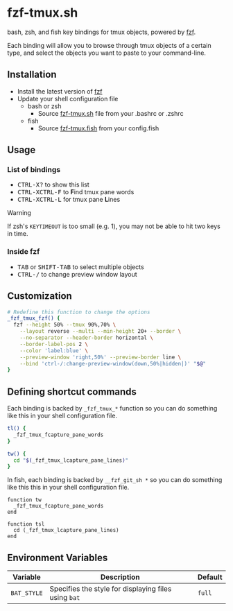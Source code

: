 fzf-tmux.sh
==========

bash, zsh, and fish key bindings for tmux objects, powered by [fzf][fzf].

Each binding will allow you to browse through tmux objects of a certain type,
and select the objects you want to paste to your command-line.

[fzf]: https://github.com/junegunn/fzf

Installation
------------

* Install the latest version of [fzf][fzf]
* Update your shell configuration file
    * bash or zsh
        * Source [fzf-tmux.sh](https://raw.githubusercontent.com/junegunn/fzf-tmux.sh/main/fzf-tmux.sh) file from your .bashrc or .zshrc
    * fish
        * Source [fzf-tmux.fish](https://raw.githubusercontent.com/junegunn/fzf-tmux.sh/main/fzf-tmux.fish) from your config.fish

Usage
-----

### List of bindings

* <kbd>CTRL-X</kbd><kbd>?</kbd> to show this list
* <kbd>CTRL-X</kbd><kbd>CTRL-F</kbd> to **F**ind tmux pane words
* <kbd>CTRL-X</kbd><kbd>CTRL-L</kbd> for tmux pane **L**ines

> [!WARNING]
> If zsh's `KEYTIMEOUT` is too small (e.g. 1), you may not be able
> to hit two keys in time.

### Inside fzf

* <kbd>TAB</kbd> or <kbd>SHIFT-TAB</kbd> to select multiple objects
* <kbd>CTRL-/</kbd> to change preview window layout

Customization
-------------

```sh
# Redefine this function to change the options
_fzf_tmux_fzf() {
  fzf --height 50% --tmux 90%,70% \
    --layout reverse --multi --min-height 20+ --border \
    --no-separator --header-border horizontal \
    --border-label-pos 2 \
    --color 'label:blue' \
    --preview-window 'right,50%' --preview-border line \
    --bind 'ctrl-/:change-preview-window(down,50%|hidden|)' "$@"
}
```

Defining shortcut commands
--------------------------

Each binding is backed by `_fzf_tmux_*` function so you can do something like
this in your shell configuration file.

```sh
tl() {
  _fzf_tmux_fcapture_pane_words
}

tw() {
  cd "$(_fzf_tmux_lcapture_pane_lines)"
}
```

In fish, each binding is backed by `__fzf_git_sh *` so you can do something
like this this in your shell configuration file.

```fish
function tw
  _fzf_tmux_fcapture_pane_words
end

function tsl
  cd (_fzf_tmux_lcapture_pane_lines)
end
```

Environment Variables
---------------------

| Variable                | Description                                              | Default                                         |
| ----------------------- | -------------------------------------------------------- | ----------------------------------------------- |
| `BAT_STYLE`             | Specifies the style for displaying files using `bat`     | `full`                                          |
